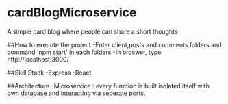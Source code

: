 # cardBlogMicroservice
 A simple card blog where people can share a short thoughts
 
 
 ##How to execute the project
 -Enter client,posts and comments folders and command 'npm start' in each folders
 -In broswer, type http://localhost:3000/ 
 
 
 ##Skill Stack
 -Express
 -React
 
 ##Architecture
 -Microservice : every function is built isolated itself with own database and interacting via seperate ports.
 
